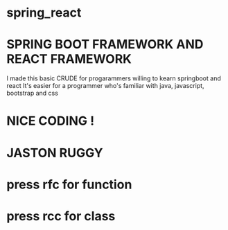 # spring_react

# SPRING BOOT FRAMEWORK AND REACT FRAMEWORK

I made this basic CRUDE for progarammers willing to kearn springboot and react
It's easier for a programmer who's familiar with java, javascript, bootstrap and css

# NICE CODING !

# JASTON RUGGY

<!-- For React Easy Access -->
# press rfc for function
# press rcc for class
